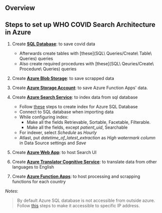## Overview

## Steps to set up WHO COVID Search Architecture in Azure

1. Create [**SQL Database**](https://docs.microsoft.com/en-us/azure/azure-sql/database/single-database-create-quickstart?tabs=azure-portal): to save covid data
    - Afterwards create tables with [these](SQL\ Queries/Create\ Table\ Queries) queries
    - Also create required procedures with [these](SQL\ Qeuries/Create\ Procedure\ Queries) queries

2. Create [**Azure Blob Storage**](https://docs.microsoft.com/en-us/azure/storage/blobs/storage-blob-create-account-block-blob?tabs=azure-portal#create-a-blockblobstorage-account-1): to save scrapped data

3. Create [**Azure Storage Account**](https://docs.microsoft.com/en-us/azure/storage/common/storage-account-create?toc=%2Fazure%2Fstorage%2Fblobs%2Ftoc.json&tabs=azure-portal#create-a-storage-account): to save Azure Function Apps' data.

4. Create [**Azure Search Service**](https://docs.microsoft.com/en-us/azure/search/search-create-service-portal): to index data from sql database
    - Follow [these](https://docs.microsoft.com/en-us/azure/search/search-get-started-portal) steps to create index for Azure SQL Database
    - Connect to SQL database when importing data
    - While configuring index:
        - Make all the fields Retrievable, Sortable, Facetable, Filterable.
        - Make all the fields, except *patient_uid*, Searchable
    - For indexer, select *Schedule* as *Hourly*
    - Atlast, put *datetime_of_latest_extraction* as *High watermark column* in Data Source settings and *Save*

5. Create [**Azure Web App**](who-search-ui/README.md): to host Search UI

6. Create [**Azure Translator Cognitive Service**](https://docs.microsoft.com/en-us/azure/cognitive-services/cognitive-services-apis-create-account?tabs=singleservice%2Clinux): to translate data from other languages to English

7. Create [**Azure Function Apps**](azure-functions/README.md): to host processing and scrapping functions for each country


*Notes*:
> By default Azure SQL database is not accessible from outside azure. Follow [this](https://docs.microsoft.com/en-us/azure/azure-sql/database/secure-database-tutorial#set-up-server-level-firewall-rules) steps to make it accessible to specific IP address.